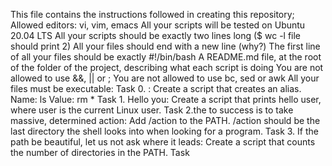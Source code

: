 This file contains the instructions followed in creating this repository;
Allowed editors: vi, vim, emacs
All your scripts will be tested on Ubuntu 20.04 LTS
All your scripts should be exactly two lines long ($ wc -l file should print 2)
All your files should end with a new line (why?)
The first line of all your files should be exactly #!/bin/bash
A README.md file, at the root of the folder of the project, describing what each script is doing
You are not allowed to use &&, || or ;
You are not allowed to use bc, sed or awk
All your files must be executable:
Task 0. <o>: Create a script that creates an alias.
	Name: ls
	Value: rm *
Task 1. Hello you: Create a script that prints hello user, where user is the current Linux user.
Task 2.the to success is to take massive, determined action: Add /action to the PATH. /action should be the last directory the shell looks into when looking for a program.
Task 3. If the path be beautiful, let us not ask where it leads: Create a script that counts the number of directories in the PATH.
Task 
